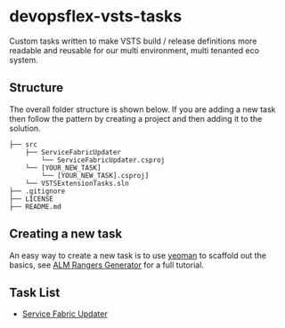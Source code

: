# devopsflex-vsts-tasks
Custom tasks written to make VSTS build / release definitions more readable and reusable for our multi environment, multi tenanted eco system.

[](https://eshopworld.visualstudio.com/_apis/public/build/definitions/310eec01-7d3c-402e-b179-74a206e8d4e3/116/badge)

## Structure 

The overall folder structure is shown below. If you are adding a new task then follow the pattern by creating a project and then adding it to the solution.

```
├── src    
    ├── ServiceFabricUpdater 
        └── ServiceFabricUpdater.csproj      
    └── [YOUR_NEW_TASK] 
        └── [YOUR_NEW_TASK].csproj]
    └── VSTSExtensionTasks.sln   
├── .gitignore                     
├── LICENSE    
├── README.md                  

```

## Creating a new task

An easy way to create a new task is to use [yeoman](http://yeoman.io/) to scaffold out the basics, see [ALM Rangers Generator](https://github.com/ALM-Rangers/generator-vsts-extension) for a full tutorial.

## Task List

- [Service Fabric Updater](https://github.com/eShopWorld/devopsflex-vsts-tasks/blob/master/src/ServiceFabricUpdater/overview.md)
